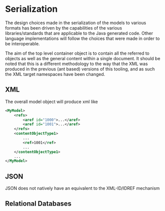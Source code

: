 Serialization
=============

The design choices made in the serialization of the models to various formats has been driven by the capabilities
of the various libraries/standards that are applicable to the Java generated code. Other language implementations
will follow the choices that were made in order to be interoperable.

The aim of the top level container object is to contain all the referred to objects as well as the general content within
a single document. It should be noted that this is a different methodology to the way that the 
XML was produced in the previous (ant based) versions of this tooling, and as such the XML target namespaces have been changed.


## XML


The overall model object will produce xml like

```xml
<MyModel>
    <refs>
        <aref id="1000">...</aref>
        <aref id="1001">...</aref>
    </refs>
    <contentObjectType1> 
        ...
        <ref>1001</ref>
        ...
    </contentObjectType1>
    ...
</MyModel>
```

## JSON

JSON does not natively have an equivalent to the XML-ID/IDREF mechanism

## Relational Databases

